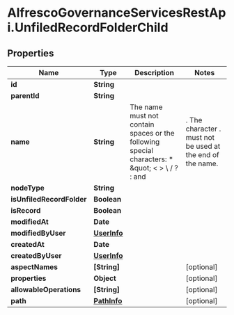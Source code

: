 # AlfrescoGovernanceServicesRestApi.UnfiledRecordFolderChild

## Properties
Name | Type | Description | Notes
------------ | ------------- | ------------- | -------------
**id** | **String** |  | 
**parentId** | **String** |  | 
**name** | **String** | The name must not contain spaces or the following special characters: * \&quot; &lt; &gt; \\ / ? : and |. The character . must not be used at the end of the name.  | 
**nodeType** | **String** |  | 
**isUnfiledRecordFolder** | **Boolean** |  | 
**isRecord** | **Boolean** |  | 
**modifiedAt** | **Date** |  | 
**modifiedByUser** | [**UserInfo**](UserInfo.md) |  | 
**createdAt** | **Date** |  | 
**createdByUser** | [**UserInfo**](UserInfo.md) |  | 
**aspectNames** | **[String]** |  | [optional] 
**properties** | **Object** |  | [optional] 
**allowableOperations** | **[String]** |  | [optional] 
**path** | [**PathInfo**](PathInfo.md) |  | [optional] 


